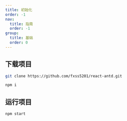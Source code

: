 ```yaml
---
title: 初始化
order: -1
nav:
  title: 指南
  order: -1
group:
  title: 基础
  order: 0
---
```


## 下载项目

```sh
git clone https://github.com/fxss5201/react-antd.git

npm i
```

## 运行项目

```sh
npm start
```
